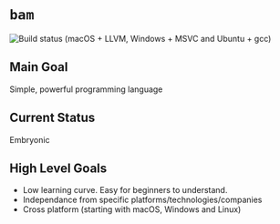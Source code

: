 # `bam`

![Build status](https://github.com/jdoxey/bam/actions/workflows/main.yml/badge.svg) (macOS + LLVM, Windows + MSVC and Ubuntu + gcc)

## Main Goal

Simple, powerful programming language

## Current Status

Embryonic

## High Level Goals
- Low learning curve. Easy for beginners to understand.
- Independance from specific platforms/technologies/companies
- Cross platform (starting with macOS, Windows and Linux)
